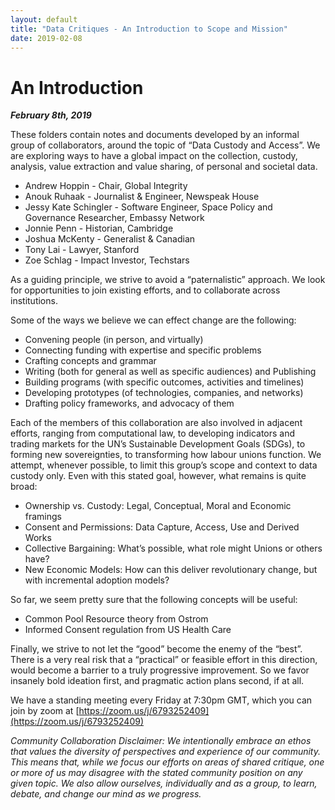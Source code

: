 ```yaml
---
layout: default
title: "Data Critiques - An Introduction to Scope and Mission"
date: 2019-02-08
---
```


# An Introduction
*__February 8th, 2019__*

These folders contain notes and documents developed by an informal group of collaborators, around the topic of “Data Custody and Access”. We are exploring ways to have a global impact on the collection, custody, analysis, value extraction and value sharing, of personal and societal data.

* Andrew Hoppin - Chair, Global Integrity
* Anouk Ruhaak - Journalist & Engineer, Newspeak House
* Jessy Kate Schingler - Software Engineer, Space Policy and Governance Researcher, Embassy Network
* Jonnie Penn - Historian, Cambridge
* Joshua McKenty - Generalist & Canadian
* Tony Lai - Lawyer, Stanford
* Zoe Schlag - Impact Investor, Techstars


As a guiding principle, we strive to avoid a “paternalistic” approach. We look for opportunities to join existing efforts, and to collaborate across institutions. 


Some of the ways we believe we can effect change are the following:
* Convening people (in person, and virtually)
* Connecting funding with expertise and specific problems
* Crafting concepts and grammar
* Writing (both for general as well as specific audiences) and Publishing
* Building programs (with specific outcomes, activities and timelines)
* Developing prototypes (of technologies, companies, and networks)
* Drafting policy frameworks, and advocacy of them


Each of the members of this collaboration are also involved in adjacent efforts, ranging from computational law, to developing indicators and trading markets for the UN’s Sustainable Development Goals (SDGs), to forming new sovereignties, to transforming how labour unions function. We attempt, whenever possible, to limit this group’s scope and context to data custody only. Even with this stated goal, however, what remains is quite broad:


* Ownership vs. Custody: Legal, Conceptual, Moral and Economic framings
* Consent and Permissions: Data Capture, Access, Use and Derived Works
* Collective Bargaining: What’s possible, what role might Unions or others have?
* New Economic Models: How can this deliver revolutionary change, but with incremental adoption models?


So far, we seem pretty sure that the following concepts will be useful:
* Common Pool Resource theory from Ostrom
* Informed Consent regulation from US Health Care


Finally, we strive to not let the “good” become the enemy of the “best”. There is a very real risk that a “practical” or feasible effort in this direction, would become a barrier to a truly progressive improvement. So we favor insanely bold ideation first, and pragmatic action plans second, if at all.


We have a standing meeting every Friday at 7:30pm GMT, which you can join by zoom at [https://zoom.us/j/6793252409](https://zoom.us/j/6793252409)

*Community Collaboration Disclaimer: We intentionally embrace an ethos that values the diversity of perspectives and experience of our community. This means that, while we focus our efforts on areas of shared critique, one or more of us may disagree with the stated community position on any given topic. We also allow ourselves, individually and as a group, to learn, debate, and change our mind as we progress.*
